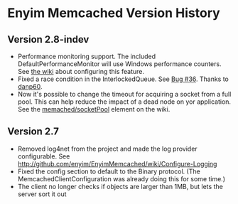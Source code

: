 ﻿# Enyim Memcached Version History

## Version 2.8-indev

 * Performance monitoring support. The included DefaultPerformanceMonitor will use Windows performance counters. See [the wiki](http://github.com/enyim/EnyimMemcached/wiki/Configure-the-Performance-Monitor) about configuring this feature.
 * Fixed a race condition in the InterlockedQueue. See [Bug #36](https://github.com/enyim/EnyimMemcached/issues#issue/36). Thanks to [danp60](https://github.com/danp60).
 * Now it's possible to change the timeout for acquiring a socket from a full pool. This can help reduce the impact of a dead node on yor application. See the [memached/socketPool](https://github.com/enyim/EnyimMemcached/wiki/MemcachedClient-Configuration) element on the wiki.

## Version 2.7

 * Removed log4net from the project and made the log provider configurable. See http://github.com/enyim/EnyimMemcached/wiki/Configure-Logging
 * Fixed the config section to default to the Binary protocol. (The MemcachedClientConfiguration was already doing this for some time.)
 * The client no longer checks if objects are larger than 1MB, but lets the server sort it out
 
